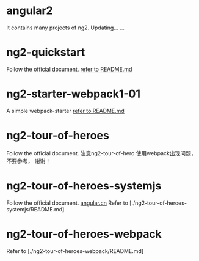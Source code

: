 # angular2
It contains many projects of ng2.  Updating... ...

# ng2-quickstart
Follow the official document. [refer to README.md](./ng2-quickstart/README.md)

# ng2-starter-webpack1-01
A simple webpack-starter [refer to README.md](./ng2-starter-webpack1-01/README.md)

# ng2-tour-of-heroes
Follow the official document. 
注意ng2-tour-of-hero 使用webpack出现问题，不要参考， 谢谢！

# ng2-tour-of-heroes-systemjs
Follow the official document. [angular.cn](https://angular.cn/docs/ts/latest/tutorial/)
Refer to [./ng2-tour-of-heroes-systemjs/README.md]

# ng2-tour-of-heroes-webpack
Refer to [./ng2-tour-of-heroes-webpack/README.md]





